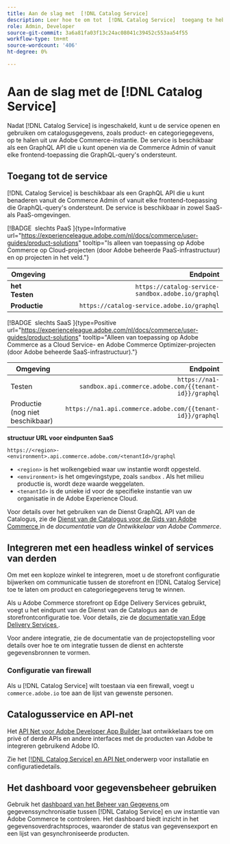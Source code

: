 ```yaml
---
title: Aan de slag met  [!DNL Catalog Service]
description: Leer hoe te om tot  [!DNL Catalog Service]  toegang te hebben en met frontend toepassingen en derdediensten te integreren.
role: Admin, Developer
source-git-commit: 3a6a81fa03f13c24ac08041c39452c553aa54f55
workflow-type: tm+mt
source-wordcount: '406'
ht-degree: 0%

---
```



# Aan de slag met de [!DNL Catalog Service]

Nadat [!DNL Catalog Service] is ingeschakeld, kunt u de service openen en gebruiken om catalogusgegevens, zoals product- en categoriegegevens, op te halen uit uw Adobe Commerce-instantie. De service is beschikbaar als een GraphQL API die u kunt openen via de Commerce Admin of vanuit elke frontend-toepassing die GraphQL-query&#39;s ondersteunt.

## Toegang tot de service

[!DNL Catalog Service] is beschikbaar als een GraphQL API die u kunt benaderen vanuit de Commerce Admin of vanuit elke frontend-toepassing die GraphQL-query&#39;s ondersteunt. De service is beschikbaar in zowel SaaS- als PaaS-omgevingen.


[!BADGE &#x200B; slechts PaaS &#x200B;]{type=Informative url="https://experienceleague.adobe.com/nl/docs/commerce/user-guides/product-solutions" tooltip="Is alleen van toepassing op Adobe Commerce op Cloud-projecten (door Adobe beheerde PaaS-infrastructuur) en op projecten in het veld."}

| Omgeving | Endpoint |
|------------ | ----------: |
| **het Testen** | `https://catalog-service-sandbox.adobe.io/graphql` |
| **Productie** | `https://catalog-service.adobe.io/graphql` |

[!BADGE &#x200B; slechts SaaS &#x200B;]{type=Positive url="https://experienceleague.adobe.com/nl/docs/commerce/user-guides/product-solutions" tooltip="Alleen van toepassing op Adobe Commerce as a Cloud Service- en Adobe Commerce Optimizer-projecten (door Adobe beheerde SaaS-infrastructuur)."}

| Omgeving | Endpoint |
| ------------ | --------:|
| Testen | `https://na1-sandbox.api.commerce.adobe.com/{{tenant-id}}/graphql` |
| Productie (nog niet beschikbaar) | `https://na1.api.commerce.adobe.com/{{tenant-id}}/graphql` |

**structuur URL voor eindpunten SaaS**

```text
https://<region>-<environment>.api.commerce.adobe.com/<tenantId>/graphql
```

- `<region>` is het wolkengebied waar uw instantie wordt opgesteld.
- `<environment>` is het omgevingstype, zoals `sandbox` . Als het milieu productie is, wordt deze waarde weggelaten.
- `<tenantId>` is de unieke id voor de specifieke instantie van uw organisatie in de Adobe Experience Cloud.

Voor details over het gebruiken van de Dienst GraphQL API van de Catalogus, zie de [ Dienst van de Catalogus voor de Gids van Adobe Commerce ](https://developer.adobe.com/commerce/webapi/graphql/schema/catalog-service/) in de *documentatie van de Ontwikkelaar van Adobe Commerce*.


## Integreren met een headless winkel of services van derden

Om met een koploze winkel te integreren, moet u de storefront configuratie bijwerken om communicatie tussen de storefront en [!DNL Catalog Service] toe te laten om product en categoriegegevens terug te winnen.

Als u Adobe Commerce storefront op Edge Delivery Services gebruikt, voegt u het eindpunt van de Dienst van de Catalogus aan de storefrontconfiguratie toe. Voor details, zie de [ documentatie van Edge Delivery Services ](https://experienceleague.adobe.com/developer/commerce/storefront/setup/configuration/commerce-configuration/?lang=nl-NL#storefront-configuration).

Voor andere integratie, zie de documentatie van de projectopstelling voor details over hoe te om integratie tussen de dienst en achterste gegevensbronnen te vormen.


### Configuratie van firewall

Als u [!DNL Catalog Service] wilt toestaan via een firewall, voegt u `commerce.adobe.io` toe aan de lijst van gewenste personen.

## Catalogusservice en API-net

Het [ API Net voor Adobe Developer App Builder ](https://developer.adobe.com/graphql-mesh-gateway/gateway/overview/) laat ontwikkelaars toe om privé of derde APIs en andere interfaces met de producten van Adobe te integreren gebruikend Adobe IO.

Zie het [[!DNL Catalog Service]  en API Net ](mesh.md) onderwerp voor installatie en configuratiedetails.

## Het dashboard voor gegevensbeheer gebruiken

Gebruik het [ dashboard van het Beheer van Gegevens ](https://experienceleague.adobe.com/nl/docs/commerce-admin/systems/data-transfer/data-dashboard) om gegevenssynchronisatie tussen [!DNL Catalog Service] en uw instantie van Adobe Commerce te controleren. Het dashboard biedt inzicht in het gegevensoverdrachtsproces, waaronder de status van gegevensexport en een lijst van gesynchroniseerde producten.

